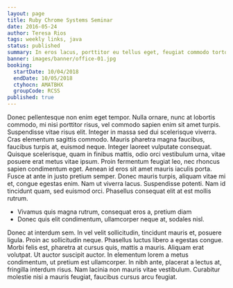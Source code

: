 ```yaml
---
layout: page
title: Ruby Chrome Systems Seminar
date: 2016-05-24
author: Teresa Rios
tags: weekly links, java
status: published
summary: In eros lacus, porttitor eu tellus eget, feugiat commodo tortor.
banner: images/banner/office-01.jpg
booking:
  startDate: 10/04/2018
  endDate: 10/05/2018
  ctyhocn: AMATBHX
  groupCode: RCSS
published: true
---
```

Donec pellentesque non enim eget tempor. Nulla ornare, nunc at lobortis commodo, mi nisi porttitor risus, vel commodo sapien enim sit amet turpis. Suspendisse vitae risus elit. Integer in massa sed dui scelerisque viverra. Cras elementum sagittis commodo. Mauris pharetra magna faucibus, faucibus turpis at, euismod neque. Integer laoreet vulputate consequat. Quisque scelerisque, quam in finibus mattis, odio orci vestibulum urna, vitae posuere erat metus vitae ipsum. Proin fermentum feugiat leo, nec rhoncus sapien condimentum eget. Aenean id eros sit amet mauris iaculis porta. Fusce at ante in justo pretium semper. Donec mauris turpis, aliquam vitae mi et, congue egestas enim. Nam ut viverra lacus. Suspendisse potenti. Nam id tincidunt quam, sed euismod orci. Phasellus consequat elit at est mollis rutrum.

* Vivamus quis magna rutrum, consequat eros a, pretium diam
* Donec quis elit condimentum, ullamcorper neque at, sodales nisl.

Donec at interdum sem. In vel velit sollicitudin, tincidunt mauris et, posuere ligula. Proin ac sollicitudin neque. Phasellus luctus libero a egestas congue. Morbi felis est, pharetra at cursus quis, mattis a mauris. Aliquam erat volutpat. Ut auctor suscipit auctor. In elementum lorem a metus condimentum, ut pretium est ullamcorper. In nibh ante, placerat a lectus at, fringilla interdum risus. Nam lacinia non mauris vitae vestibulum. Curabitur molestie nisi a mauris feugiat, faucibus cursus arcu feugiat.
